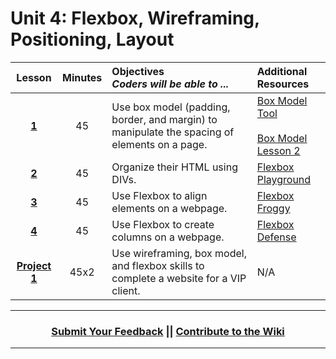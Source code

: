 # Unit 4: Flexbox, Wireframing, Positioning, Layout






|Lesson|Minutes|Objectives <br> *Coders will be able to ...*|Additional Resources|
|:-------:|:-------:|:-------|:-------|
|[**1**](https://docs.google.com/presentation/d/1Shq5aEZuO6h84hl3vCLVhakKWuqw_P4JQfM9-6cbUPw/edit)|45| Use box model (padding, border, and margin) to manipulate the spacing of elements on a page.|[Box Model Tool](https://popcode.org/?snapshot=29869828-08e1-443f-9648-8dcf5d88e10d)<br><br>[Box Model Lesson 2](https://docs.google.com/presentation/d/14XyZZQKa_j6e2NQTyd3vYLzAh6wrANohWPsx-AL3YM0/edit#slide=id.g1f7d30a700_0_0)|
|[**2**](https://docs.google.com/presentation/d/1CZIqQUrr-882DNND-iTzsxyMCf_su6p_fmzlrnaEpIY/edit)|45| Organize their HTML using DIVs.|[Flexbox Playground](https://codepen.io/osublake/full/dMLQJr?utm_source=frontendfocus&utm_medium=email)|
|[**3**](https://docs.google.com/presentation/d/12jVwApEuXnR1u0t2NT4QGW4Dz4RugV7SdutoORjEFcI/edit)|45| Use Flexbox to align elements on a webpage.|[Flexbox Froggy](https://flexboxfroggy.com/)|
|[**4**](https://docs.google.com/presentation/d/1lP15PNBHGwT3FvHq1vClwpTpm5mI1lQyM_q0tIJHKcA/edit)|45| Use Flexbox to create columns on a webpage.|[Flexbox Defense](http://www.flexboxdefense.com/)|
|[**Project 1**](https://docs.google.com/presentation/d/1q10HrM8V7Ryo5ALF8GEtpS8MF-5Y2kxWbJUL5suaTwg/edit)|45x2| Use wireframing, box model, and flexbox skills to complete a website for a VIP client.|N/A|



----
<h3 align="center"><a href="https://docs.google.com/forms/d/e/1FAIpQLSeLpI-m6UKvIxk97F8R1iidFRaYXJ3dfcUuIjx2Pz0WMfO1SA/viewform">Submit Your Feedback</a> || <a href="https://github.com/ScriptEdcurriculum/curriculum18-19/wiki">Contribute to the Wiki</a> </h3>

----


